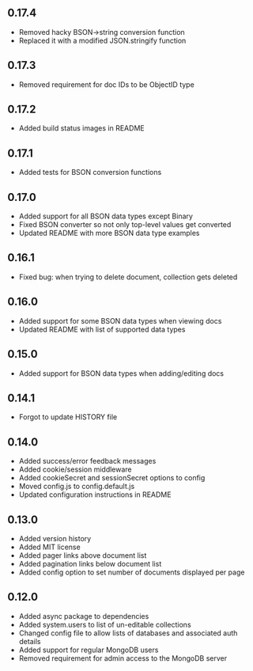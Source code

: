 0.17.4
------

* Removed hacky BSON->string conversion function
* Replaced it with a modified JSON.stringify function

0.17.3
------

* Removed requirement for doc IDs to be ObjectID type

0.17.2
------

* Added build status images in README

0.17.1
------

* Added tests for BSON conversion functions

0.17.0
------

* Added support for all BSON data types except Binary
* Fixed BSON converter so not only top-level values get converted
* Updated README with more BSON data type examples

0.16.1
------

* Fixed bug: when trying to delete document, collection gets deleted

0.16.0
------

* Added support for some BSON data types when viewing docs
* Updated README with list of supported data types

0.15.0
------

* Added support for BSON data types when adding/editing docs

0.14.1
------

* Forgot to update HISTORY file

0.14.0
------

* Added success/error feedback messages
* Added cookie/session middleware
* Added cookieSecret and sessionSecret options to config
* Moved config.js to config.default.js
* Updated configuration instructions in README

0.13.0
------

* Added version history
* Added MIT license
* Added pager links above document list
* Added pagination links below document list
* Added config option to set number of documents displayed per page

0.12.0
------

* Added async package to dependencies
* Added system.users to list of un-editable collections
* Changed config file to allow lists of databases and associated auth details
* Added support for regular MongoDB users
* Removed requirement for admin access to the MongoDB server
